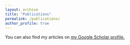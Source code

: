 ```yaml
---
layout: archive
title: "Publications"
permalink: /publications/
author_profile: true
---
```


You can also find my articles on <u><a href="{{[author.googlescholar]}}">my Google Scholar profile</a>.</u>


